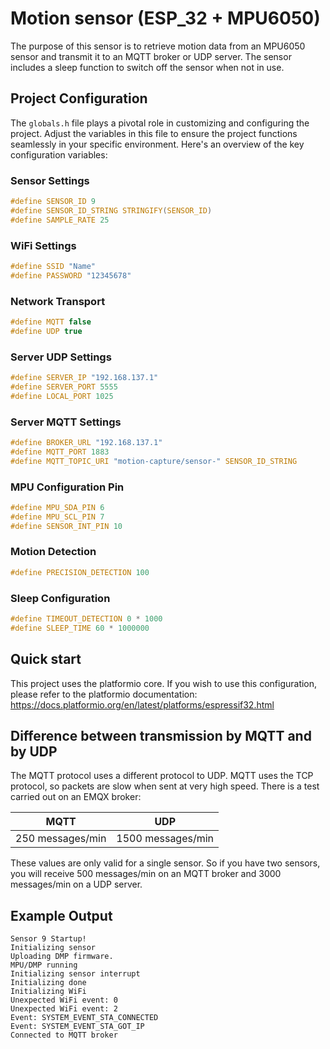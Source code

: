 # Motion sensor (ESP_32 + MPU6050)

The purpose of this sensor is to retrieve motion data from an MPU6050 sensor and transmit it to an MQTT broker or UDP server. The sensor includes a sleep function to switch off the sensor when not in use.


## Project Configuration

The `globals.h` file plays a pivotal role in customizing and configuring the project. Adjust the variables in this file to ensure the project functions seamlessly in your specific environment. Here's an overview of the key configuration variables:

### Sensor Settings

```c
#define SENSOR_ID 9
#define SENSOR_ID_STRING STRINGIFY(SENSOR_ID)
#define SAMPLE_RATE 25
```


### WiFi Settings

```c
#define SSID "Name"       
#define PASSWORD "12345678" 
```


### Network Transport

```c
#define MQTT false
#define UDP true
```


### Server UDP Settings

```c
#define SERVER_IP "192.168.137.1"
#define SERVER_PORT 5555
#define LOCAL_PORT 1025
```


### Server MQTT Settings

```c
#define BROKER_URL "192.168.137.1"
#define MQTT_PORT 1883
#define MQTT_TOPIC_URI "motion-capture/sensor-" SENSOR_ID_STRING
```


### MPU Configuration Pin

```c
#define MPU_SDA_PIN 6
#define MPU_SCL_PIN 7
#define SENSOR_INT_PIN 10
```


### Motion Detection

```c
#define PRECISION_DETECTION 100
```


### Sleep Configuration

```c
#define TIMEOUT_DETECTION 0 * 1000
#define SLEEP_TIME 60 * 1000000
```

## Quick start

This project uses the platformio core. If you wish to use this configuration, please refer to the platformio documentation: https://docs.platformio.org/en/latest/platforms/espressif32.html

## Difference between transmission by MQTT and by UDP

The MQTT protocol uses a different protocol to UDP. MQTT uses the TCP protocol, so packets are slow when sent at very high speed. There is a test carried out on an EMQX broker:

| MQTT             | UDP               |
|:-:|:-:|
| 250 messages/min | 1500 messages/min |

These values are only valid for a single sensor. So if you have two sensors, you will receive 500 messages/min on an MQTT broker and 3000 messages/min on a UDP server.


## Example Output

```
Sensor 9 Startup!
Initializing sensor
Uploading DMP firmware.
MPU/DMP running
Initializing sensor interrupt
Initializing done
Initializing WiFi
Unexpected WiFi event: 0
Unexpected WiFi event: 2
Event: SYSTEM_EVENT_STA_CONNECTED
Event: SYSTEM_EVENT_STA_GOT_IP
Connected to MQTT broker
```
